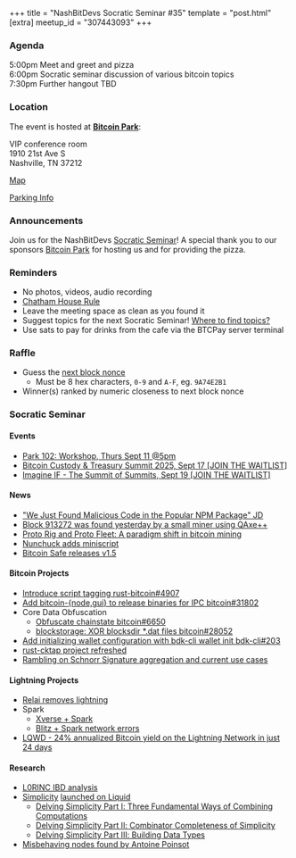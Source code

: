 +++
title = "NashBitDevs Socratic Seminar #35"
template = "post.html"
[extra]
meetup_id = "307443093"
+++

### Agenda
 
5:00pm Meet and greet and pizza  
6:00pm Socratic seminar discussion of various bitcoin topics   
7:30pm Further hangout TBD

### Location

The event is hosted at [**Bitcoin Park**](https://bitcoinpark.com):

VIP conference room   
1910 21st Ave S  
Nashville, TN  37212  

[Map](https://www.google.com/maps/place/1910+21st+Ave+S,+Nashville,+TN+37212/@36.1347819,-86.8029863,17z/data=!3m1!4b1!4m5!3m4!1s0x8864669fea1ce71d:0xdc34986293b94f39!8m2!3d36.1347819!4d-86.8007923)  

[Parking Info](/about/bitcoinpark-parking)  

### Announcements

Join us for the NashBitDevs [Socratic Seminar](/about)! A special thank you to our 
sponsors [Bitcoin Park](https://bitcoinpark.co/) for hosting us and for providing the pizza. 

### Reminders

  - No photos, videos, audio recording
  - [Chatham House Rule](https://www.chathamhouse.org/about-us/chatham-house-rule)
  - Leave the meeting space as clean as you found it
  - Suggest topics for the next Socratic Seminar! [Where to find topics?](/about/find-topics)
  - Use sats to pay for drinks from the cafe via the BTCPay server terminal

### Raffle

  - Guess the [next block nonce](https://nonce.lab.bitcoinpark.com/)
    - Must be 8 hex characters, `0-9` and `A-F`, eg. `9A74E2B1`
  - Winner(s) ranked by numeric closeness to next block nonce

### Socratic Seminar

#### Events

- [Park 102: Workshop, Thurs Sept 11 @5pm](https://www.meetup.com/bitcoinpark/events/309195876/?eventOrigin=group_events_list)
- [Bitcoin Custody & Treasury Summit 2025, Sept 17 [JOIN THE WAITLIST]](https://www.meetup.com/bitcoinpark/events/308530279)
- [Imagine IF - The Summit of Summits, Sept 19 [JOIN THE WAITLIST]](https://www.meetup.com/bitcoinpark/events/308787773)

#### News

- ["We Just Found Malicious Code in the Popular NPM Package" JD](https://jdstaerk.substack.com/p/we-just-found-malicious-code-in-the)
- [Block 913272 was found yesterday by a small miner using QAxe++](https://x.com/snednode/status/1963911944634618276)
- [Proto Rig and Proto Fleet: A paradigm shift in bitcoin mining](https://proto.xyz/blog/posts/proto-rig-and-proto-fleet-a-paradigm-shift)
- [Nunchuck adds miniscript](https://x.com/nunchuk_io/status/1960990764454056229)
- [Bitcoin Safe releases v1.5](https://bitcoinmagazine.com/business/opensats-grant-fuels-bitcoin-safes-secure-multisig-wallet-launch-with-hardware-focus)

#### Bitcoin Projects

- [Introduce script tagging rust-bitcoin#4907](https://github.com/rust-bitcoin/rust-bitcoin/pull/4907)
- [Add bitcoin-{node,gui} to release binaries for IPC bitcoin#31802](https://github.com/bitcoin/bitcoin/pull/31802)
- Core Data Obfuscation
  - [Obfuscate chainstate bitcoin#6650](https://github.com/bitcoin/bitcoin/pull/6650)
  - [blockstorage: XOR blocksdir *.dat files bitcoin#28052](https://github.com/bitcoin/bitcoin/pull/28052)
- [Add initializing wallet configuration with bdk-cli wallet init bdk-cli#203](https://github.com/bitcoindevkit/bdk-cli/pull/203)
- [rust-cktap project refreshed](https://github.com/notmandatory/rust-cktap)
- [Rambling on Schnorr Signature aggregation and current use cases](https://x.com/rob1ham/status/1962156627844374696)

#### Lightning Projects

- [Relai removes lightning](https://x.com/julian_liniger/status/1960225937213063584)
- Spark
  - [Xverse + Spark](https://x.com/xverseapp/status/1960908973252739530)
  - [Blitz + Spark network errors](https://x.com/blitzwalletapp/status/1959638933794337133)
- [LQWD - 24% annualized Bitcoin yield on the Lightning Network in just 24 days](https://www.newsfilecorp.com/release/264029)

#### Research

- [L0RINC IBD analysis](https://x.com/L0RINC/status/1964396017853616588)
- [Simplicity](https://simplicity-lang.org) [launched on Liquid](https://blog.blockstream.com/simplicity-launches-on-liquid-mainnet/)
  - [Delving Simplicity Part Ⅰ: Three Fundamental Ways of Combining Computations](https://delvingbitcoin.org/t/delving-simplicity-part-three-fundamental-ways-of-combining-computations/1902)
  - [Delving Simplicity Part Ⅱ: Combinator Completeness of Simplicity](https://delvingbitcoin.org/t/delving-simplicity-part-combinator-completeness-of-simplicity/1935)
  - [Delving Simplicity Part Ⅲ: Building Data Types](https://delvingbitcoin.org/t/delving-simplicity-part-building-data-types/1956)
- [Misbehaving nodes found by Antoine Poinsot](https://antoinep.com/posts/misbehaving_nodes/)
